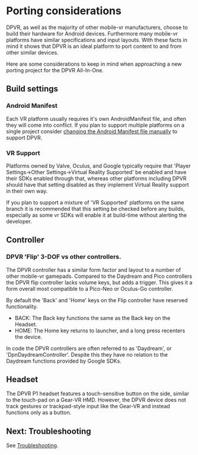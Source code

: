 # Porting considerations

DPVR, as well as the majority of other mobile-vr manufacturers, choose to build their hardware for Android devices. Furthermore many mobile-vr platforms have similar specifications and input layouts. With these facts in mind it shows that DPVR is an ideal platform to port content to and from other similar devices.

Here are some considerations to keep in mind when approaching a new porting project for the DPVR All-In-One.

## Build settings

### Android Manifest
Each VR platform usually requires it's own AndroidManifest file, and often they will come into conflict. If you plan to support multiple platforms on a single project consider [changing the Android Manifest file manually](/docs/android-manifest.md) to support DPVR.

### VR Support

Platforms owned by Valve, Oculus, and Google typically require that 'Player Settings->Other Settings->Virtual Reality Supported' be enabled and have their SDKs enabled through that, whereas other platforms including DPVR should have that setting disabled as they implement Virtual Reality support in their own way.

If you plan to support a mixture of 'VR Supported' platforms on the same branch it is recommended that this setting be checked before any builds, especially as some vr SDKs will enable it at build-time without alerting the developer.

## Controller

### DPVR 'Flip' 3-DOF vs other controllers.

The DPVR controller has a similar form factor and layout to a number of other mobile-vr gamepads. Compared to the Daydream and Pico controllers the DPVR flip controller lacks volume keys, but adds a trigger. This gives it a form overall most compatible to a Pico-Neo or Oculus-Go controller.

By default the 'Back' and 'Home' keys on the Flip controller have reserved functionality.
*  BACK: The Back key functions the same as the Back key on the Headset.
*  HOME: The Home key returns to launcher, and a long press recenters the device.

In code the DPVR controllers are often referred to as 'Daydream', or 'DpnDaydreamController'. Despite this they have no relation to the Daydream functions provided by Google SDKs.

## Headset

The DPVR P1 headset features a touch-sensitive button on the side, similar to the touch-pad on a Gear-VR HMD. However, the DPVR device does not track gestures or trackpad-style input like the Gear-VR and instead functions only as a button.

## Next: Troubleshooting

See [Troubleshooting](/docs/troubleshooting.md).
